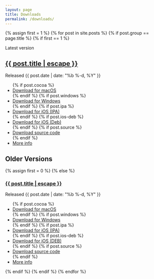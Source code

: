 ```yaml
---
layout: page
title: Downloads
permalink: /downloads/
---
```


{% assign first = 1 %}
{% for post in site.posts %}
{% if post.group == page.title %}
{% if first == 1 %}
<section class="latest release">
  <p>Latest version</p>
  <h2>
    <a class="post-link" href="{{ post.url | relative_url }}">{{ post.title | escape }}</a>
  </h2>
  <p>Released {{ post.date | date: "%b %-d, %Y" }}</p>
  <ul>
    {% if post.cocoa %}
    <li class="mac"><a href="{{post.cocoa}}">Download for macOS</a></li>
    {%  endif %}
    {% if post.windows %}
    <li class="windows"><a href="{{post.windows}}">Download for Windows</a></li>
    {%  endif %}
    {% if post.ipa %}
    <li class="ios"><a href="{{post.ipa}}">Download for iOS (IPA)</a></li>
    {%  endif %}
    {% if post.ios-deb %}
    <li class="ios"><a href="{{post.ios-deb}}">Download for iOS (Deb)</a></li>
    {%  endif %}
    {% if post.source %}
    <li class="source"><a href="{{post.source}}">Download source code</a></li>
    {%  endif %}
    <li class="info"><a href="{{post.url}}">More info</a></li>
  </ul>
</section>
<h2> Older Versions </h2>
{% assign first = 0 %}
{% else %}
<section class="release">
<h3 class="collapse">
<a class="post-link" href="{{ post.url | relative_url }}" onclick="return collapse(this)">{{ post.title | escape }}</a>
</h3>
<div class="collapsable">
    <p>Released {{ post.date | date: "%b %-d, %Y" }}</p>
    <ul>
        {% if post.cocoa %}
        <li class="mac"><a href="{{post.cocoa}}">Download for macOS</a></li>
        {%  endif %}
        {% if post.windows %}
        <li class="windows"><a href="{{post.windows}}">Download for Windows</a></li>
        {%  endif %}
        {% if post.ipa %}
        <li class="ios"><a href="{{post.ipa}}">Download for iOS (IPA)</a></li>
        {%  endif %}
        {% if post.ios-deb %}
        <li class="ios"><a href="{{post.ios-deb}}">Download for iOS (DEB)</a></li>
        {%  endif %}
        {% if post.source %}
        <li class="source"><a href="{{post.source}}">Download source code</a></li>
        {%  endif %}
        <li class="info"><a href="{{post.url}}">More info</a></li>
    </ul>
</div>
</section>
{% endif %}
{% endif %}
{% endfor %}
<script src="/assets/jquery-3.1.1.min.js"></script>
<script>
document.body.onload = function () {
    $(".collapsable").height(0);
    $(".collapse").prepend('<div class="arrow" />');
}
function collapse(element)
{
    collapsable = $(element.parentElement.nextElementSibling);
    arrow = $(element.parentElement).children(".arrow")
    if (collapsable.height()) {
        collapsable.animate({
            height: "0"
          }, 400);
        $({deg: 0}).animate({deg: -90}, {
            duration: 400,
            step: function(now) {
                arrow.css({
                    transform: 'rotate(' + now + 'deg)'
                });
            }
        });
        return false;
    }
    else {
        target = collapsable.css('height', 'auto').height();
        collapsable.height(0).animate({
            height: target
          }, 400);
        $({deg: -90}).animate({deg: 0}, {
            duration: 400,
            step: function(now) {
                arrow.css({
                    transform: 'rotate(' + now + 'deg)'
                });
            }
        });
        return false;
    }
}
</script>